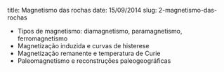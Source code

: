title: Magnetismo das rochas
date: 15/09/2014
slug: 2-magnetismo-das-rochas

* Tipos de magnetismo: diamagnetismo, paramagnetismo, ferromagnetismo
* Magnetização induzida e curvas de histerese
* Magnetização remanente e temperatura de Curie
* Paleomagnetismo e reconstruções paleogeográficas
